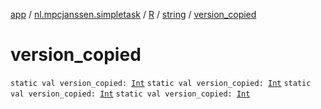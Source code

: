 [app](../../../index.md) / [nl.mpcjanssen.simpletask](../../index.md) / [R](../index.md) / [string](index.md) / [version_copied](.)

# version_copied

`static val version_copied: `[`Int`](https://kotlinlang.org/api/latest/jvm/stdlib/kotlin/-int/index.html)
`static val version_copied: `[`Int`](https://kotlinlang.org/api/latest/jvm/stdlib/kotlin/-int/index.html)
`static val version_copied: `[`Int`](https://kotlinlang.org/api/latest/jvm/stdlib/kotlin/-int/index.html)
`static val version_copied: `[`Int`](https://kotlinlang.org/api/latest/jvm/stdlib/kotlin/-int/index.html)